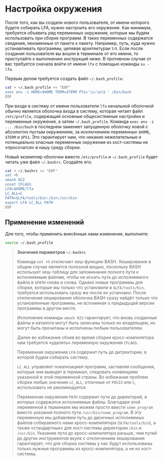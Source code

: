 # Настройка окружения

После того, как вы создали нового пользователя, от имени которого будете собирать LFA, нужно настроить его окружение. Как минимум, требуется объявить ряд переменных окружения, которые мы будем использовать при сборке программ. В таких переменных содержатся сведения, неизменные от пакета к пакету. Например, путь, куда нужно устанавливать программы, целевая архитектураи т.п. Если после создания пользователя вы вошли в терминале от его имени, то приступайте к выполнению инструкций ниже. В противном случае от вас требуется сначала войти от имени `lfa` с помощью команды `su - lfa`.

Первым делом требуется создать файл `~/.bash_profile`:

```bash
cat > ~/.bash_profile << "EOF"
exec env -i HOME=$HOME TERM=$TERM PS1='\u:\w\$ ' /bin/bash
EOF
```

При входе в систему от имени пользователя `lfa` начальной оболочкой обычно является оболочка входа в систему, которая читает файл `/etc/profile`, содержащий основные общесистемные настройки и переменные окружения, а затем `~/.bash_profile`. Команда `exec env -i ... /bin/bash` в последнем заменяет запущенную оболочку новой с абсолютно пустым окружением, за исключением переменных `$HOME`, `$TERM` и `$PS1`. Это гарантирует нам, что никакие нежелательные и потенциально опасные переменные окружения из хост-системы не «просочатся» в нашу среду сборки.

Новый экземпляр оболочки вместо `/etc/profile` и `~/.bash_profile` будет читать уже файл `~/.bashrc`. Создайте его:

```bash
cat > ~/.bashrc << "EOF"
set +h
umask 022
unset CFLAGS
LFA=$HOME/lfa
LC_ALL=C
PATH=$LFA/tools/bin:/bin:/usr/bin
export LFA LC_ALL PATH
EOF
```

## Применение изменений

Для того, чтобы применить внесённые нами изменения, выполните:

```bash
source ~/.bash_profile
```

> **Значения параметров `~/.bashrc`**
>
> Команда `set +h` отключает хеш-функцию BASH. Хеширование в общем случае является полезной вещью, поскольку BASH использует хеш-таблицу для запоминания полного пути к исполняемым файлам, чтобы не искать путь до исполняемого файла в `$PATH` снова и снова. Однако новые программы для сборки, которые мы только что установили в `$LFA/tools/bin`, требуется использовать сразу же после их установки. После отключения хеширования оболочка BASH сразу найдёт только что установленные программы, не вспоминая о предыдущей версии программы в другом месте.
>
> Исполнение команды `umask 022` гарантирует, что вновь созданные файлы и каталоги могут быть записаны только их владельцем, но могут быть прочитаны и исполнены любым пользователем.
>
> Далее во избежание сбоев во время сборки кросс-компилятора нам требуется «удалить» переменную окружения `CFLAGS`.
>
> Переменная окружения `LFA` содержит путь до дитректории, в которой будем собирать систему.
>
> `LC_ALL` управляет локализацией программ, заставляя сообщения, которые они выводят в терминал, следовать конвенциям указанной в этой переменной страны. Во избежание проблем сборки любые значения `LC_ALL`, отличные от `POSIX` или `C`, использовать не рекомендуется.
> 
> Переменная окружения `PATH` содержит пути до директорий, в которых содержатся исполняемые файлы. Благодаря этой переменной в терминале мы можем просто ввести `some_program` вместо указания полного пути `/usr/bin/some_program`. В эту переменную мы добавляем путь до двоичных исполняемых файлов собираемого нами кросс-компилятора (`$LFA/tools/bin`), а также «стандартные» для хост-системы директории `/bin` и `/usr/bin`. Указание пути до кросс-компилятора раньше, чем путей до других инструментов вкупе с отключением хеширования гарантирует, что для сборки системы у нас будут использованы только нужные программы из кросс-компилятора, а не из хост-системы.
